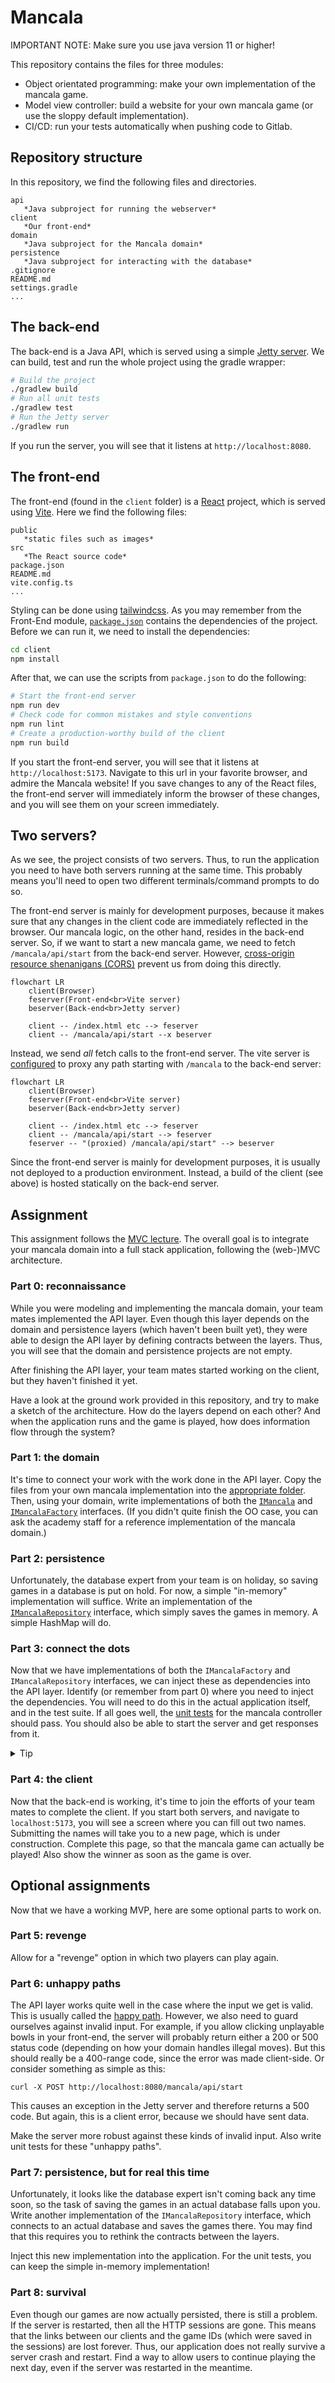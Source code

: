 # Mancala

IMPORTANT NOTE:
Make sure you use java version 11 or higher!

This repository contains the files for three modules:
- Object orientated programming: make your own implementation of the mancala game.
- Model view controller: build a website for your own mancala game (or use the sloppy default implementation).
- CI/CD: run your tests automatically when pushing code to Gitlab.


## Repository structure

In this repository, we find the following files and directories.

```
api
   *Java subproject for running the webserver*
client
   *Our front-end*
domain
   *Java subproject for the Mancala domain*
persistence
   *Java subproject for interacting with the database*
.gitignore
README.md
settings.gradle
...
```

## The back-end

The back-end is a Java API, which is served using a simple [Jetty server](https://en.wikipedia.org/wiki/Jetty_(web_server)). We can build, test and run the whole project using the gradle wrapper:

```bash
# Build the project
./gradlew build
# Run all unit tests
./gradlew test
# Run the Jetty server
./gradlew run
```

If you run the server, you will see that it listens at `http://localhost:8080`.

## The front-end

The front-end (found in the `client` folder) is a [React](https://react.dev/) project, which is served using [Vite](https://vitejs.dev/). Here we find the following files:

```
public
   *static files such as images*
src
   *The React source code*
package.json
README.md
vite.config.ts
...
```

Styling can be done using [tailwindcss](https://tailwindcss.com/). As you may remember from the Front-End module, [`package.json`](./client/package.json) contains the dependencies of the project. Before we can run it, we need to install the dependencies:

```bash
cd client
npm install
```

After that, we can use the scripts from `package.json` to do the following:

```bash
# Start the front-end server
npm run dev
# Check code for common mistakes and style conventions
npm run lint
# Create a production-worthy build of the client
npm run build
```

If you start the front-end server, you will see that it listens at `http://localhost:5173`. Navigate to this url in your favorite browser, and admire the Mancala website! If you save changes to any of the React files, the front-end server will immediately inform the browser of these changes, and you will see them on your screen immediately.

## Two servers?

As we see, the project consists of two servers. Thus, to run the application you need to have both servers running at the same time. This probably means you'll need to open two different terminals/command prompts to do so.

The front-end server is mainly for development purposes, because it makes sure that any changes in the client code are immediately reflected in the browser. Our mancala logic, on the other hand, resides in the back-end server. So, if we want to start a new mancala game, we need to fetch `/mancala/api/start` from the back-end server. However, [cross-origin resource shenanigans (CORS)](https://developer.mozilla.org/en-US/docs/Web/HTTP/CORS) prevent us from doing this directly.

```mermaid
flowchart LR
    client(Browser)
    feserver(Front-end<br>Vite server)
    beserver(Back-end<br>Jetty server)

    client -- /index.html etc --> feserver
    client -- /mancala/api/start --x beserver
```

Instead, we send _all_ fetch calls to the front-end server. The vite server is [configured](./client/vite.config.ts) to proxy any path starting with `/mancala` to the back-end server:

```mermaid
flowchart LR
    client(Browser)
    feserver(Front-end<br>Vite server)
    beserver(Back-end<br>Jetty server)

    client -- /index.html etc --> feserver
    client -- /mancala/api/start --> feserver
    feserver -- "(proxied) /mancala/api/start" --> beserver
```

Since the front-end server is mainly for development purposes, it is usually not deployed to a production environment. Instead, a build of the client (see above) is hosted statically on the back-end server.

## Assignment

This assignment follows the [MVC lecture](https://drive.google.com/drive/u/0/folders/1PvC-HS8ty3mdtSaNdR5rt5-GwL-5_LaY). The overall goal is to integrate your mancala domain into a full stack application, following the (web-)MVC architecture.

### Part 0: reconnaissance

While you were modeling and implementing the mancala domain, your team mates implemented the API layer. Even though this layer depends on the domain and persistence layers (which haven't been built yet), they were able to design the API layer by defining contracts between the layers. Thus, you will see that the domain and persistence projects are not empty.

After finishing the API layer, your team mates started working on the client, but they haven't finished it yet.

Have a look at the ground work provided in this repository, and try to make a sketch of the architecture. How do the layers depend on each other? And when the application runs and the game is played, how does information flow through the system?

### Part 1: the domain

It's time to connect your work with the work done in the API layer. Copy the files from your own mancala implementation into the [appropriate folder](./domain/src/main/java/mancala/domain/). Then, using your domain, write implementations of both the [`IMancala`](./domain/src/main/java/mancala/domain/IMancala.java) and [`IMancalaFactory`](./domain/src/main/java/mancala/domain/IMancalaFactory.java) interfaces. (If you didn't quite finish the OO case, you can ask the academy staff for a reference implementation of the mancala domain.)

### Part 2: persistence

Unfortunately, the database expert from your team is on holiday, so saving games in a database is put on hold. For now, a simple "in-memory" implementation will suffice. Write an implementation of the [`IMancalaRepository`](./persistence/src/main/java/mancala/persistence/IMancalaRepository.java) interface, which simply saves the games in memory. A simple HashMap will do.

### Part 3: connect the dots

Now that we have implementations of both the `IMancalaFactory` and `IMancalaRepository` interfaces, we can inject these as dependencies into the API layer. Identify (or remember from part 0) where you need to inject the dependencies. You will need to do this in the actual application itself, and in the test suite. If all goes well, the [unit tests](./api/src/test/java/mancala/api/controllers/MancalaControllerTest.java) for the mancala controller should pass. You should also be able to start the server and get responses from it.

<details>
<summary>Tip</summary>

You can check this even without starting the front-end server, e.g., by using `curl`:

```bash
curl -X POST -H "Content-Type: application/json" -d '{"player1": "Mario", "player2": "Luigi"}' http://localhost:8080/mancala/api/start
```
</details>

### Part 4: the client

Now that the back-end is working, it's time to join the efforts of your team mates to complete the client. If you start both servers, and navigate to `localhost:5173`, you will see a screen where you can fill out two names. Submitting the names will take you to a new page, which is under construction. Complete this page, so that the mancala game can actually be played! Also show the winner as soon as the game is over.

## Optional assignments

Now that we have a working MVP, here are some optional parts to work on.

### Part 5: revenge

Allow for a "revenge" option in which two players can play again.

### Part 6: unhappy paths

The API layer works quite well in the case where the input we get is valid. This is usually called the [happy path](https://en.wikipedia.org/wiki/Happy_path). However, we also need to guard ourselves against invalid input. For example, if you allow clicking unplayable bowls in your front-end, the server will probably return either a 200 or 500 status code (depending on how your domain handles illegal moves). But this should really be a 400-range code, since the error was made client-side. Or consider something as simple as this:

```
curl -X POST http://localhost:8080/mancala/api/start
```

This causes an exception in the Jetty server and therefore returns a 500 code. But again, this is a client error, because we should have sent data.

Make the server more robust against these kinds of invalid input. Also write unit tests for these "unhappy paths".

### Part 7: persistence, but for real this time

Unfortunately, it looks like the database expert isn't coming back any time soon, so the task of saving the games in an actual database falls upon you. Write another implementation of the `IMancalaRepository` interface, which connects to an actual database and saves the games there. You may find that this requires you to rethink the contracts between the layers.

Inject this new implementation into the application. For the unit tests, you can keep the simple in-memory implementation!

### Part 8: survival

Even though our games are now actually persisted, there is still a problem. If the server is restarted, then all the HTTP sessions are gone. This means that the links between our clients and the game IDs (which were saved in the sessions) are lost forever. Thus, our application does not really survive a server crash and restart. Find a way to allow users to continue playing the next day, even if the server was restarted in the meantime.
